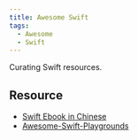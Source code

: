 ```yaml
---
title: Awesome Swift
tags:
  - Awesome
  - Swift
---
```


Curating Swift resources.

## Resource

- [Swift Ebook in Chinese](https://github.com/SwiftGGTeam/the-swift-programming-language-in-chinese)
- [Awesome-Swift-Playgrounds](https://github.com/uraimo/Awesome-Swift-Playgrounds)
